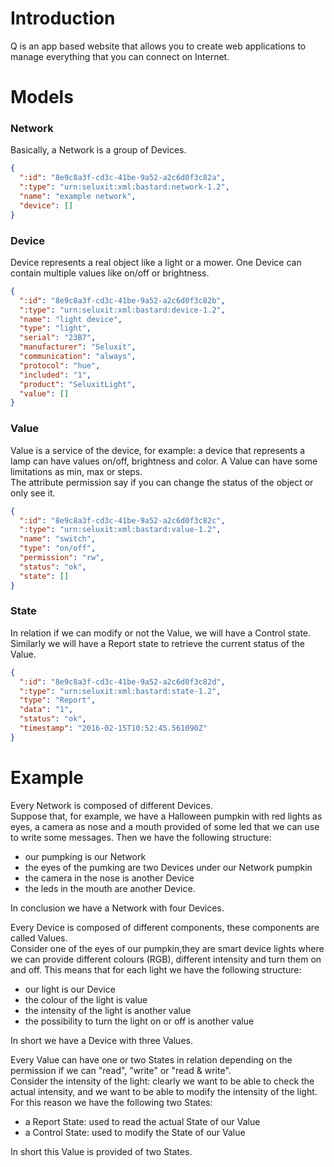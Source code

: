 # Introduction
Q is an app based website that allows you to create web applications to manage everything that you can connect on Internet.

# Models

### Network
Basically, a Network is a group of Devices.
```json
{
  ":id": "8e9c8a3f-cd3c-41be-9a52-a2c6d0f3c82a",
  ":type": "urn:seluxit:xml:bastard:network-1.2",
  "name": "example network",
  "device": []
}
```

### Device
Device represents a real object like a light or a mower. One Device can contain multiple values like on/off or brightness.
```json
{
  ":id": "8e9c8a3f-cd3c-41be-9a52-a2c6d0f3c82b",
  ":type": "urn:seluxit:xml:bastard:device-1.2",
  "name": "light device",
  "type": "light",
  "serial": "23B7",
  "manufacturer": "Seluxit",
  "communication": "always",
  "protocol": "hue",
  "included": "1",
  "product": "SeluxitLight",
  "value": []
}
```

### Value
Value is a service of the device, for example: a device that represents a lamp can have values on/off, brightness and color. A Value can have some limitations as min, max or steps.<br/>
The attribute permission say if you can change the status of the object or only see it.
```json
{
  ":id": "8e9c8a3f-cd3c-41be-9a52-a2c6d0f3c82c",
  ":type": "urn:seluxit:xml:bastard:value-1.2",
  "name": "switch",
  "type": "on/off",
  "permission": "rw",
  "status": "ok",
  "state": []
}
```

### State
In relation if we can modify or not the Value, we will have a Control state. Similarly we will have a Report state to retrieve the current status of the Value.
```json
{
  ":id": "8e9c8a3f-cd3c-41be-9a52-a2c6d0f3c82d",
  ":type": "urn:seluxit:xml:bastard:state-1.2",
  "type": "Report",
  "data": "1",
  "status": "ok",
  "timestamp": "2016-02-15T10:52:45.561090Z"
}
```

# Example
Every Network is composed of different Devices.<br/>
Suppose that, for example, we have a Halloween pumpkin with red lights as eyes, a camera as nose and a mouth provided of some led that we can use to write some messages. Then we have the following structure:

* our pumpking is our Network
* the eyes of the pumking are two Devices under our Network pumpkin
* the camera in the nose is another Device
* the leds in the mouth are another Device.

In conclusion we have a Network with four Devices.

Every Device is composed of different components, these components are called Values.<br/>
Consider one of the eyes of our pumpkin,they are smart device lights where we can provide different colours (RGB), different intensity and turn them on and off. This means that for each light we have the following structure:

* our light is our Device
* the colour of the light is value
* the intensity of the light is another value
* the possibility to turn the light on or off is another value

In short we have a Device with three Values.

Every Value can have one or two States in relation depending on the permission if we can "read", "write" or "read & write".<br/>
Consider the intensity of the light: clearly we want to be able to check the actual intensity, and we want to be able to modify the intensity of the light. For this reason we have the following two States:

* a Report State: used to read the actual State of our Value
* a Control State: used to modify the State of our Value

In short this Value is provided of two States.
